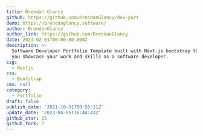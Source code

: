 ```yaml
---
title: Brendan Glancy
github: https://github.com/BrendanGlancy/dev-port
demo: https://brendanglancy.software/
author: BrendanGlancy
author_link: https://github.com/BrendanGlancy
date: 2023-02-01T00:00:00.000Z
description: >-
  Software Developer Portfolio Template built with Next.js bootstrap that helps
  you showcase your work and skills as a software developer.
ssg:
  - Nextjs
css:
  - Bootstrap
cms: null
category:
  - Portfolio
draft: false
publish_date: '2021-10-31T00:55:11Z'
update_date: '2023-04-05T16:44:43Z'
github_star: 15
github_fork: 7
---
```


